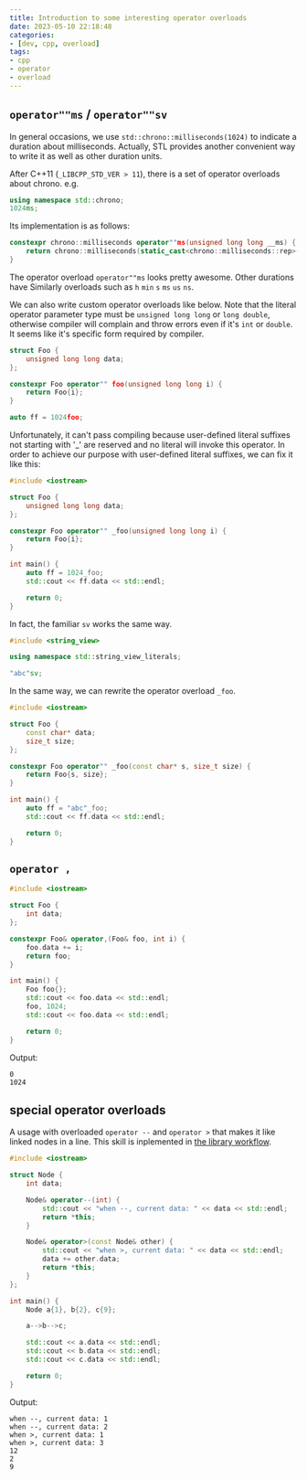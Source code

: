 ```yaml
---
title: Introduction to some interesting operator overloads
date: 2023-05-10 22:18:48
categories:
- [dev, cpp, overload]
tags:
- cpp
- operator
- overload
---
```


## `operator""ms` / `operator""sv`

In general occasions, we use `std::chrono::milliseconds(1024)` to indicate a duration about milliseconds. Actually, STL provides another convenient way to write it as well as other duration units.

After C++11 (`_LIBCPP_STD_VER > 11`), there is a set of operator overloads about chrono. e.g.

```C++
using namespace std::chrono;
1024ms;
```

Its implementation is as follows:

```C++
constexpr chrono::milliseconds operator""ms(unsigned long long __ms) {
    return chrono::milliseconds(static_cast<chrono::milliseconds::rep>(__ms));
}
```

The operator overload `operator""ms` looks pretty awesome. Other durations have Similarly overloads such as `h` `min` `s` `ms` `us` `ns`.

We can also write custom operator overloads like below. Note that the literal operator parameter type must be `unsigned long long` or `long double`, otherwise compiler will complain and throw errors even if it's `int` or `double`. It seems like it's specific form required by compiler.

```C++
struct Foo {
    unsigned long long data;
};

constexpr Foo operator"" foo(unsigned long long i) {
    return Foo{i};
}

auto ff = 1024foo;
```

Unfortunately, it can't pass compiling because user-defined literal suffixes not starting with '_' are reserved and no literal will invoke this operator. In order to achieve our purpose with user-defined literal suffixes, we can fix it like this:

```C++
#include <iostream>

struct Foo {
    unsigned long long data;
};

constexpr Foo operator"" _foo(unsigned long long i) {
    return Foo{i};
}

int main() {
    auto ff = 1024_foo;
    std::cout << ff.data << std::endl;

    return 0;
}
```

In fact, the familiar `sv` works the same way.

```C++
#include <string_view>

using namespace std::string_view_literals;

"abc"sv;
```

In the same way, we can rewrite the operator overload `_foo`.

```C++
#include <iostream>

struct Foo {
    const char* data;
    size_t size;
};

constexpr Foo operator"" _foo(const char* s, size_t size) {
    return Foo{s, size};
}

int main() {
    auto ff = "abc"_foo;
    std::cout << ff.data << std::endl;

    return 0;
}
```

## `operator ,`

```C++
#include <iostream>

struct Foo {
    int data;
};

constexpr Foo& operator,(Foo& foo, int i) {
    foo.data += i;
    return foo;
}

int main() {
    Foo foo{};
    std::cout << foo.data << std::endl;
    foo, 1024;
    std::cout << foo.data << std::endl;

    return 0;
}
```

Output:

```log
0
1024
```

## special operator overloads

A usage with overloaded `operator --` and `operator >` that makes it like linked nodes in a line. This skill is inplemented in [the library workflow](https://github.com/sogou/workflow).

```C++
#include <iostream>

struct Node {
    int data;

    Node& operator--(int) {
        std::cout << "when --, current data: " << data << std::endl;
        return *this;
    }

    Node& operator>(const Node& other) {
        std::cout << "when >, current data: " << data << std::endl;
        data += other.data;
        return *this;
    }
};

int main() {
    Node a{1}, b{2}, c{9};

    a-->b-->c;

    std::cout << a.data << std::endl;
    std::cout << b.data << std::endl;
    std::cout << c.data << std::endl;

    return 0;
}
```

Output:

```log
when --, current data: 1
when --, current data: 2
when >, current data: 1
when >, current data: 3
12
2
9
```
